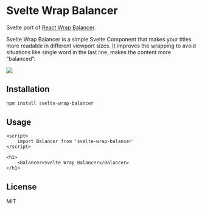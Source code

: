 # Svelte Wrap Balancer

Svelte port of [React Wrap Balancer](https://github.com/shuding/react-wrap-balancer).

Svelte Wrap Balancer is a simple Svelte Component that makes your titles more readable in different viewport sizes. It improves the wrapping to avoid situations like single word in the last line, makes the content more “balanced”:

![](https://i.imgur.com/2LWVkXk.gif)

## Installation

```bash
npm install svelte-wrap-balancer
```

## Usage

```svelte
<script>
	import Balancer from 'svelte-wrap-balancer'
</script>

<h1>
	<Balancer>Svelte Wrap Balancer</Balancer>
</h1>
```

## License

MIT
